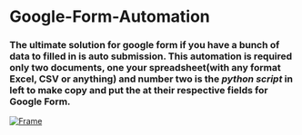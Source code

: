 # Google-Form-Automation
<h3>The ultimate solution for google form if you have a bunch of data to filled in is auto submission. This automation is required only two documents, one your spreadsheet(with any format Excel, CSV or anything) and number two is the <em>python script</em> in left to make copy and put the at their respective fields for <strong>Google Form</strong>.</h3>
<a href='https://postimg.cc/fSQ8r7vG' target='_blank'><img src='https://i.postimg.cc/fSQ8r7vG/Frame.png' border='0' alt='Frame'/></a>
